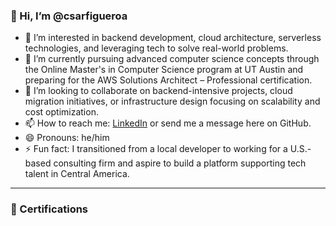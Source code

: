### 👋 Hi, I’m @csarfigueroa

- 👀 I’m interested in backend development, cloud architecture, serverless technologies, and leveraging tech to solve real-world problems.
- 🌱 I’m currently pursuing advanced computer science concepts through the Online Master's in Computer Science program at UT Austin and preparing for the AWS Solutions Architect – Professional certification.
- 💞️ I’m looking to collaborate on backend-intensive projects, cloud migration initiatives, or infrastructure design focusing on scalability and cost optimization.
- 📫 How to reach me: [LinkedIn](https://www.linkedin.com/in/csarfigueroa) or send me a message here on GitHub.
- 😄 Pronouns: he/him
- ⚡ Fun fact: I transitioned from a local developer to working for a U.S.-based consulting firm and aspire to build a platform supporting tech talent in Central America.

---

### 🏅 Certifications

<!--START_SECTION:badges-->
<!--END_SECTION:badges-->

<!---
csarfigueroa/csarfigueroa is a ✨ special ✨ repository because its `README.md` (this file) appears on your GitHub profile.
You can click the Preview link to take a look at your changes.
--->
